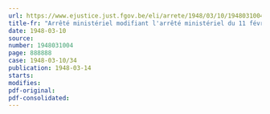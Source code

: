 ```yaml
---
url: https://www.ejustice.just.fgov.be/eli/arrete/1948/03/10/1948031004/justel
title-fr: "Arrêté ministériel modifiant l'arrêté ministériel du 11 février 1948 relatif aux conditions particulières pour l'octroi de licences aux détaillants en produits de la viande, aux bouchers et aux charcutiers"
date: 1948-03-10
source:
number: 1948031004
page: 888888
case: 1948-03-10/34
publication: 1948-03-14
starts:
modifies:
pdf-original:
pdf-consolidated:
---
```


